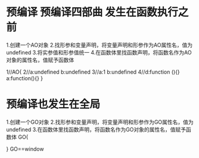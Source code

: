 # 预编译 预编译四部曲 发生在函数执行之前
1.创建一个AO对象
2.找形参和变量声明，将变量声明和形参作为AO属性名，值为undefined
3.将实参值和形参值统一
4.在函数体里找函数声明，将函数名作为AO对象的属性名，值赋予函数体

1//AO{
2//a:undefined
   b:undefined
3//a:1
   b:undefined
4//d:function (){}
   a:function(){}
}
# 预编译也发生在全局
1.创建一个GO对象
2.找形参和变量声明，将变量声明和形参作为GO属性名，值为undefined
3.在函数体里找函数声明，将函数名作为GO对象的属性名，值赋予函数体
GO{

}
GO==window